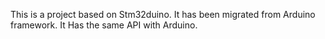 This is a project based on Stm32duino.
It has been migrated from Arduino framework.
It Has the same API with Arduino.